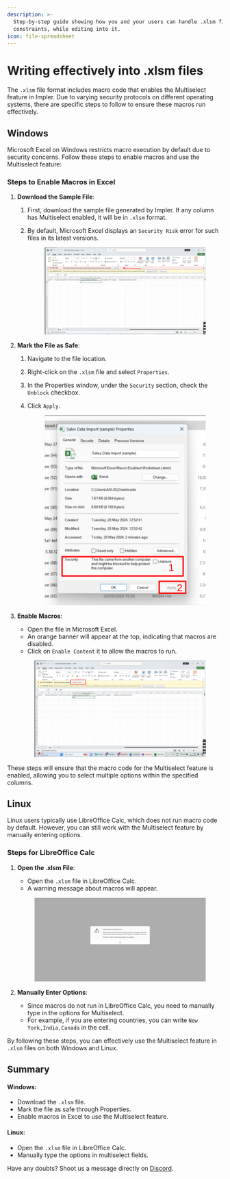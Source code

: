 ```yaml
---
description: >-
  Step-by-step guide showing how you and your users can handle .xlsm file
  constraints, while editing into it.
icon: file-spreadsheet
---
```


# Writing effectively into .xlsm files

The `.xlsm` file format includes macro code that enables the Multiselect feature in Impler. Due to varying security protocols on different operating systems, there are specific steps to follow to ensure these macros run effectively.

## Windows

Microsoft Excel on Windows restricts macro execution by default due to security concerns. Follow these steps to enable macros and use the Multiselect feature:

### Steps to Enable Macros in Excel

1. **Download the Sample File**:
   1. First, download the sample file generated by Impler. If any column has Multiselect enabled, it will be in `.xlsm` format.
   2.  By default, Microsoft Excel displays an `Security Risk` error for such files in its latest versions.

       <figure><img src="../.gitbook/assets/image (1) (1) (1).png" alt=""><figcaption></figcaption></figure>
2. **Mark the File as Safe**:
   1. Navigate to the file location.
   2. Right-click on the `.xlsm` file and select `Properties`.
   3. In the Properties window, under the `Security` section, check the `Unblock` checkbox.
   4.  Click `Apply`.

       <figure><img src="../.gitbook/assets/image (2) (1) (1).png" alt=""><figcaption></figcaption></figure>
3.  **Enable Macros**:

    * Open the file in Microsoft Excel.
    * An orange banner will appear at the top, indicating that macros are disabled.
    * Click on `Enable Content` it to allow the macros to run.

    <figure><img src="../.gitbook/assets/image (3) (1) (1).png" alt=""><figcaption></figcaption></figure>

These steps will ensure that the macro code for the Multiselect feature is enabled, allowing you to select multiple options within the specified columns.

## Linux

Linux users typically use LibreOffice Calc, which does not run macro code by default. However, you can still work with the Multiselect feature by manually entering options.

### Steps for LibreOffice Calc

1.  **Open the .xlsm File**:

    * Open the `.xlsm` file in LibreOffice Calc.
    * A warning message about macros will appear.

    <figure><img src="../.gitbook/assets/image (4) (1) (1).png" alt=""><figcaption></figcaption></figure>
2. **Manually Enter Options**:
   * Since macros do not run in LibreOffice Calc, you need to manually type in the options for Multiselect.
   * For example, if you are entering countries, you can write `New York,India,Canada` in the cell.

By following these steps, you can effectively use the Multiselect feature in `.xlsm` files on both Windows and Linux.

## Summary

#### Windows:

* Download the `.xlsm` file.
* Mark the file as safe through Properties.
* Enable macros in Excel to use the Multiselect feature.

#### Linux:

* Open the `.xlsm` file in LibreOffice Calc.
* Manually type the options in multiselect fields.

Have any doubts? Shoot us a message directly on [Discord](https://discord.impler.io).
